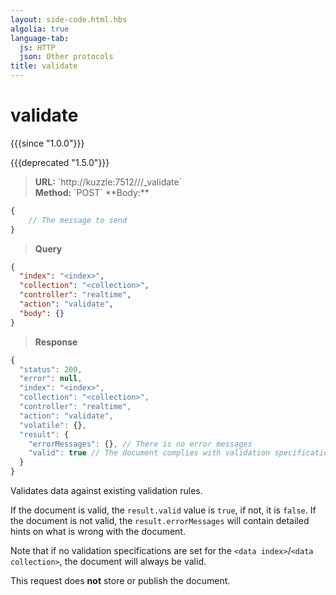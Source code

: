 ```yaml
---
layout: side-code.html.hbs
algolia: true
language-tab:
  js: HTTP
  json: Other protocols
title: validate
---
```


# validate

{{{since "1.0.0"}}}

{{{deprecated "1.5.0"}}}


<blockquote class="js">
<p>
<b>URL:</b> `http://kuzzle:7512/<index>/<collection>/_validate`  
</br><b>Method:</b> `POST`  
**Body:**
</p>
</blockquote>


```js
{
    // The message to send
}
```


<blockquote class="json">
<p>
<b>Query</b>
</p>
</blockquote>


```json
{
  "index": "<index>",
  "collection": "<collection>",
  "controller": "realtime",
  "action": "validate",
  "body": {}
}
```

>**Response**

```javascript
{
  "status": 200,
  "error": null,
  "index": "<index>",
  "collection": "<collection>",
  "controller": "realtime",
  "action": "validate",
  "volatile": {},
  "result": {
    "errorMessages": {}, // There is no error messages
    "valid": true // The document complies with validation specifications
  }  
}
```

Validates data against existing validation rules.

If the document is valid, the `result.valid` value is `true`, if not, it is `false`.
If the document is not valid, the `result.errorMessages` will contain detailed hints on what is wrong with the document.

Note that if no validation specifications are set for the `<data index>`/`<data collection>`, the document will always be valid.

This request does **not** store or publish the document.
